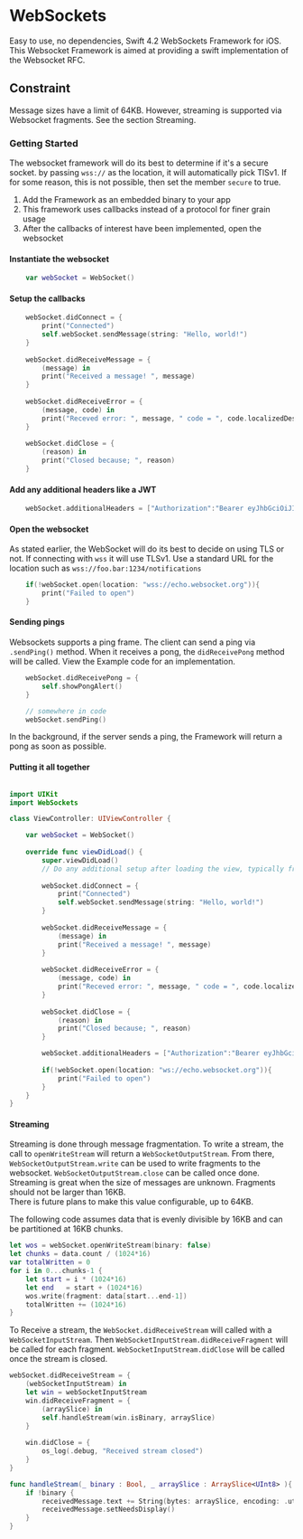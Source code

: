 # WebSockets
Easy to use, no dependencies, Swift 4.2 WebSockets Framework for iOS.  
This Websocket Framework is aimed at providing a swift implementation of the Websocket RFC.

## Constraint
Message sizes have a limit of 64KB.  However, streaming is supported via Websocket fragments.  See the section Streaming.

### Getting Started

The websocket framework will do its best to determine if it's a secure socket.  by passing `wss://` as the location, it will
automatically pick TlSv1.  If for some reason, this is not possible, then set the member `secure` to true. 

1. Add the Framework as an embedded binary to your app
2. This framework uses callbacks instead of a protocol for finer grain usage
3. After the callbacks of interest have been implemented, open the websocket

#### Instantiate the websocket
``` Swift
    var webSocket = WebSocket()
```

#### Setup the callbacks
``` Swift
    webSocket.didConnect = {
        print("Connected")
        self.webSocket.sendMessage(string: "Hello, world!")
    }
    
    webSocket.didReceiveMessage = {
        (message) in
        print("Received a message! ", message)
    }
    
    webSocket.didReceiveError = {
        (message, code) in
        print("Receved error: ", message, " code = ", code.localizedDescription)
    }
    
    webSocket.didClose = {
        (reason) in
        print("Closed because; ", reason)
    }
```

#### Add any additional headers like a JWT
``` Swift
    webSocket.additionalHeaders = ["Authorization":"Bearer eyJhbGciOiJIUzI1NiIsInR5cCI6IkpXVCJ9.eyJzdWIiOiIxMjM0NTY3ODkwIiwibmFtZSI6IkpvaG4gRG9lIiwiaWF0IjoxNTE2MjM5MDIyfQ.SflKxwRJSMeKKF2QT4fwpMeJf36POk6yJV_adQssw5c"]
```

#### Open the websocket
As stated earlier, the WebSocket will do its best to decide on using TLS or not.  If connecting with `wss` it will use TLSv1.
Use a standard URL for the location such as `wss://foo.bar:1234/notifications`
``` Swift
    if(!webSocket.open(location: "wss://echo.websocket.org")){
        print("Failed to open")
    }
```

#### Sending pings
Websockets supports a ping frame.  The client can send a ping via `.sendPing()` method.  When it receives a pong, the `didReceivePong` method will be called.  View the Example code for an implementation.

``` Swift
    webSocket.didReceivePong = {
        self.showPongAlert()
    }

    // somewhere in code
    webSocket.sendPing()

```
In the background, if the server sends a ping, the Framework will return a pong as soon as possible.

#### Putting it all together 

``` Swift

import UIKit
import WebSockets

class ViewController: UIViewController {

    var webSocket = WebSocket()
    
    override func viewDidLoad() {
        super.viewDidLoad()
        // Do any additional setup after loading the view, typically from a nib.
        
        webSocket.didConnect = {
            print("Connected")
            self.webSocket.sendMessage(string: "Hello, world!")
        }
        
        webSocket.didReceiveMessage = {
            (message) in
            print("Received a message! ", message)
        }
        
        webSocket.didReceiveError = {
            (message, code) in
            print("Receved error: ", message, " code = ", code.localizedDescription)
        }
        
        webSocket.didClose = {
            (reason) in
            print("Closed because; ", reason)
        }

        webSocket.additionalHeaders = ["Authorization":"Bearer eyJhbGciOiJIUzI1NiIsInR5cCI6IkpXVCJ9.eyJzdWIiOiIxMjM0NTY3ODkwIiwibmFtZSI6IkpvaG4gRG9lIiwiaWF0IjoxNTE2MjM5MDIyfQ.SflKxwRJSMeKKF2QT4fwpMeJf36POk6yJV_adQssw5c"]
        
        if(!webSocket.open(location: "ws://echo.websocket.org")){
            print("Failed to open")
        }
    }
}
```

#### Streaming
Streaming is done through message fragmentation.  To write a stream, the call to `openWriteStream` will return a `WebSocketOutputStream`.  From there, `WebSocketOutputStream.write` can be used
to write fragments to the websocket. `WebSocketOutputStream.close` can be called once done.   Streaming is great when the size of messages are unknown.  Fragments should not be larger than 16KB.  
There is future plans to make this value configurable, up to 64KB.

The following code assumes data that is evenly divisible by 16KB and can be partitioned at 16KB chunks.

``` Swift
let wos = webSocket.openWriteStream(binary: false)
let chunks = data.count / (1024*16)
var totalWritten = 0
for i in 0...chunks-1 {
    let start = i * (1024*16)
    let end   = start + (1024*16)                   
    wos.write(fragment: data[start...end-1])
    totalWritten += (1024*16)
}
```

To Receive a stream, the `WebSocket.didReceiveStream` will called with a `WebSocketInputStream`. Then `WebSocketInputStream.didReceiveFragment` will be called for each fragment. `WebSocketInputStream.didClose` will be called once the stream is closed.

``` Swift
webSocket.didReceiveStream = {
    (webSocketInputStream) in
    let win = webSocketInputStream
    win.didReceiveFragment = {
        (arraySlice) in
        self.handleStream(win.isBinary, arraySlice)
    }
    
    win.didClose = {
        os_log(.debug, "Received stream closed")
    }
}

func handleStream(_ binary : Bool, _ arraySlice : ArraySlice<UInt8> ){
    if !binary {
        receivedMessage.text += String(bytes: arraySlice, encoding: .utf8)!
        receivedMessage.setNeedsDisplay()
    }
}
```
